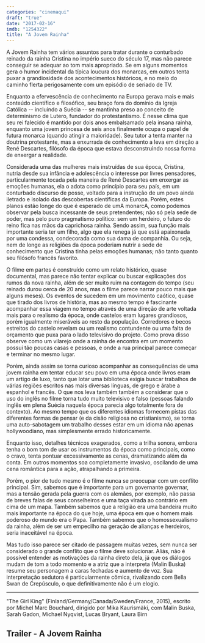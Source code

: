 ```yaml
---
categories: "cinemaqui"
draft: "true"
date: "2017-02-16"
imdb: "1254322"
title: "A Jovem Rainha"
---
```

A Jovem Rainha tem vários assuntos para tratar durante o conturbado reinado da rainha Cristina no império sueco do século 17, mas não parece conseguir se adequar ao tom mais apropriado. Se em alguns momentos gera o humor incidental da típica loucura dos monarcas, em outros tenta puxar a grandiosidade dos acontecimentos históricos, e no meio do caminho flerta perigosamente com um episódio de seriado de TV.

Enquanto a efervescência de conhecimento na Europa gerava mais e mais conteúdo científico e filosófico, seu braço fora do domínio da Igreja Católica -- incluindo a Suécia -- se mantinha preso ao conceito de determinismo de Lutero, fundador do protestantismo. É nesse clima que seu rei falecido é mantido por dois anos embalsamado pela insana rainha, enquanto uma jovem princesa de seis anos finalmente ocupa o papel de futura monarca (quando atingir a maioridade). Seu tutor a tenta manter na doutrina protestante, mas a enxurrada de conhecimento a leva em direção a René Descartes, filósofo da época que estava desconstruindo nossa forma de enxergar a realidade. 

Considerada uma das mulheres mais instruídas de sua época, Cristina, nutria desde sua infância e adolescência o interesse por livres pensadores, particularmente tocada pela maneira de René Descartes em enxergar as emoções humanas, ela o adota como princípio para seu país, em um conturbado discurso de posse, voltado para a instrução de um povo ainda iletrado e isolado das descobertas científicas da Europa. Porém, estes planos estão longe do que é esperado de umA monarcA, como podemos observar pela busca incessante de seus pretendentes; não só pela sede de poder, mas pelo puro pragmatismo político: sem um herdeiro, o futuro do reino fica nas mãos da caprichosa rainha. Sendo assim, sua função mais importante seria ter um filho, algo que ela renega já que está apaixonada por uma condessa, condecorada como sua dama de companhia. Ou seja, nem de longe as religiões da época poderiam nutrir a sede de conhecimento que Cristina tinha pelas emoções humanas; não tanto quanto seu filósofo francês favorito.

O filme em partes é construído como um relato histórico, quase documental, mas parece não tentar explicar ou buscar explicações dos rumos da nova rainha, além de ser muito ruim na contagem do tempo (seu reinado durou cerca de 20 anos, mas o filme parece narrar pouco mais que alguns meses). Os eventos de sucedem em um movimento caótico, quase que tirado dos livros de história, mas ao mesmo tempo é fascinante acompanhar essa viagem no tempo através de uma direção de arte voltada mais para o realismo da época, onde castelos eram lugares grandiosos, porém igualmente miseráveis ao resto da população. Corredores e becos estreitos do castelo revelam ou um realismo contundente ou uma falta de orçamento que puxa para o lado televisivo do projeto. Como prova disso observe como um vilarejo onde a rainha de encontra em um momento possui tão poucas casas e pessoas, e onde a rua principal parece começar e terminar no mesmo lugar.

Porém, ainda assim se torna curioso acompanhar as consequências de uma jovem rainha em tentar educar seu povo em uma época onde livros eram um artigo de luxo, tanto que lotar uma biblioteca exigia buscar trabalhos de várias regiões escritos nas mais diversas línguas, de grego e árabe a espanhol e francês. O que nos leva também também a considerar que o uso do inglês no filme torna tudo muito televisivo e falso (pessoas falando inglês em plena Suécia naquela época parecia algo totalmente fora de contexto). Ao mesmo tempo que os diferentes idiomas fornecem pistas das diferentes formas de pensar (e da cisão religiosa no cristianismo), se torna uma auto-sabotagem um trabalho desses estar em um idioma não apenas hollywoodiano, mas simplesmente errado historicamente.

Enquanto isso, detalhes técnicos exagerados, como a trilha sonora, embora tenha o bom tom de usar os instrumentos da época como principais, como o cravo, tenta pontuar excessivamente as cenas, dramatizando além da conta. Em outros momentos soa completamente invasivo, oscilando de uma cena romântica para a ação, atrapalhando a primeira.

Porém, o pior de tudo mesmo é o filme nunca se preocupar com um conflito principal. Sim, sabemos que é importante para um governante governar, mas a tensão gerada pela guerra com os alemães, por exemplo, não passa de breves falas de seus conselheiros e uma taça virada ao contrário em cima de um mapa. Também sabemos que a religião era uma bandeira muito mais importante na época do que hoje, uma época em que o homem mais poderoso do mundo era o Papa. Também sabemos que o homossexualismo da rainha, além de ser um empecilho na geração de alianças e herdeiros, seria inaceitável na época.

Mas tudo isso parece ser citado de passagem muitas vezes, sem nunca ser considerado o grande conflito que o filme deve solucionar. Aliás, não é possível entender as motivações da rainha direto dela, já que os diálogos mudam de tom a todo momento e a atriz que a interpreta (Malin Buska) resume seu personagem a caras fechadas e aumento de voz. Sua interpretação sedutora é particularmente cômica, rivalizando com Bella Swan de Crepúsculo, o que definitivamente não é um elogio.

<hr>"The Girl King" (Finland/Germany/Canada/Sweden/France, 2015), escrito por Michel Marc Bouchard, dirigido por Mika Kaurismäki, com Malin Buska, Sarah Gadon, Michael Nyqvist, Lucas Bryant, Laura Birn

<h2>Trailer - A Jovem Rainha<h2>
